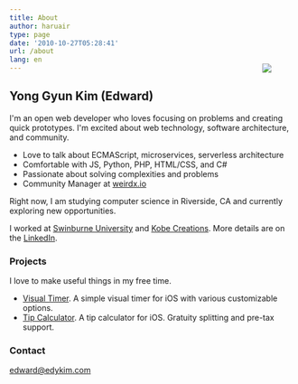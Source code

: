 ```yaml
---
title: About
author: haruair
type: page
date: '2010-10-27T05:28:41'
url: /about
lang: en
---
```


<figure class="profile" style="float: right; margin-left: 30px;margin-top: -30px;">
<img src="https://avatars3.githubusercontent.com/u/1009457?s=150&v=4">
</figure>

## Yong Gyun Kim (Edward)

I'm an open web developer who loves focusing on problems and creating quick
prototypes. I'm excited about web technology, software architecture, and community.

- Love to talk about ECMAScript, microservices, serverless architecture
- Comfortable with JS, Python, PHP, HTML/CSS, and C#
- Passionate about solving complexities and problems
- Community Manager at [weirdx.io](http://weirdx.io)

Right now, I am studying computer science in Riverside, CA and currently exploring new opportunities.

I worked at [Swinburne University](https://www.swinburne.edu.au/) and [Kobe Creations](https://kobecreations.com/). More details are on the [LinkedIn](https://www.linkedin.com/in/edwardykim/).

### Projects

I love to make useful things in my free time.

- [Visual Timer](/app/visual-timer/). A simple visual timer for iOS with various customizable options.
- [Tip Calculator](/app/tip-calculator-by-yong/). A tip calculator for iOS. Gratuity splitting and pre-tax support.

### Contact

[edward@edykim.com](mailto:edward@edykim.com)

